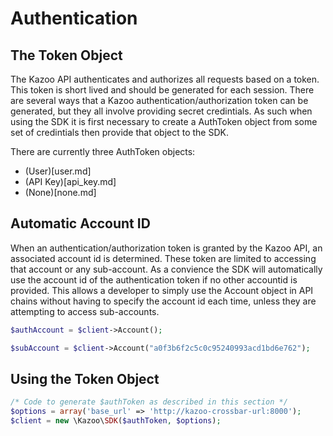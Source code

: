 # Authentication

## The Token Object
The Kazoo API authenticates and authorizes all requests based on a token.  This token is short lived and should be generated for each session.  There are several ways that a Kazoo authentication/authorization token can be generated, but they all involve providing secret credintials.  As such when using the SDK it is first necessary to create a AuthToken object from some set of credintials then provide that object to the SDK.

There are currently three AuthToken objects:
* (User)[user.md]
* (API Key)[api_key.md]
* (None)[none.md]

## Automatic Account ID
When an authentication/authorization token is granted by the Kazoo API, an associated account id is determined.  These token are limited to accessing that account or any sub-account.  As a convience the SDK will automatically use the account id of the authentication token if no other accountid is provided.  This allows a developer to simply use the Account object in API chains without having to specify the account id each time, unless they are attempting to access sub-accounts.

```php
$authAccount = $client->Account();

$subAccount = $client->Account("a0f3b6f2c5c0c95240993acd1bd6e762");
```

## Using the Token Object

```php
/* Code to generate $authToken as described in this section */
$options = array('base_url' => 'http://kazoo-crossbar-url:8000');
$client = new \Kazoo\SDK($authToken, $options);
```
